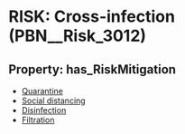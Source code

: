 # RISK: __Cross-infection__ (PBN__Risk_3012)

## Property: has_RiskMitigation

* [Quarantine](PBN__Mitigation_7)
* [Social distancing](PBN__Mitigation_2)
* [Disinfection](PBN__Mitigation_191)
* [Filtration](PBN__Mitigation_214)


